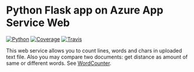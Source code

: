 # Python Flask app on Azure App Service Web
[![Python](https://img.shields.io/badge/python-2.7%2C%203.4--dev-blue.svg)]()
[![Coverage](https://codecov.io/gh/sweetdream779/WebServer/branch/master/graph/badge.svg)](https://codecov.io/gh/sweetdream779/WebServer)
[![Travis](https://travis-ci.org/sweetdream779/WebServer.svg?branch=master)](https://travis-ci.org/sweetdream779/WebServer)

This web service allows you to count lines, words and chars in uploaded text file.
Also you may compare two documents: get distance as amount of same or different words. 
See [WordCounter](http://text2counter.azurewebsites.net/). 

